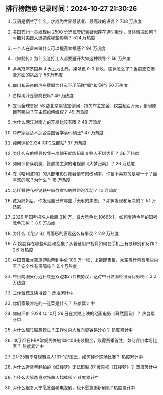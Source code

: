 
## 排行榜趋势 记录时间：2024-10-27 21:30:26
  
  1. 汉语是牺牲了什么，才成为世界最紧凑、最高效的语言？ 708 万热度
    
  2. 美国宾州一县发现约 2500 份选民登记表疑似存在选举欺诈，具体情况如何？可能对美国大选造成哪些影响？ 524 万热度
    
  3. 一个人在周末做什么可以提高幸福感？ 94 万热度
    
  4. 《如懿传》为什么说打工人都要避开大如这种领导？ 56 万热度
    
  5. 乒乓冠军赛国乒 4 大主力出局，梁靖崑 0-3 惨败，国乒怎么了？当前面临哪些方面的挑战？ 56 万热度
    
  6. 四川和云南的汽车牌照为什么不用简称“蜀”和“滇”? 50 万热度
    
  7. 白桦树汁是智商税吗? 49 万热度
    
  8. 宝马全球首家 5S 店北京星德宝倒闭，拖欠车主定金、权益超百万元，倒闭原因有哪些？车主该如何维权？ 49 万热度
    
  9. 为什么两汉对南方的开发比较有限？ 48 万热度
    
  10. 中产家庭适不适合美国留学读cs硕士? 47 万热度
    
  11. 如何评价2024 ICPC成都站? 37 万热度
    
  12. 为什么有的领导仅凭一次聊天就能知道某些人不堪大用？ 36 万热度
    
  13. 如何评价侯明昊、陈都灵主演的电视剧《大梦归离》？ 26 万热度
    
  14. 在《哈利波特》的八部电影对原著情节的改动中，你最不喜欢的是哪一个？最喜欢的呢？为什么？ 18 万热度
    
  15. 怎样看待花神诞祭中旅行者和纳西妲的互动？ 16 万热度
    
  16. 成为妈妈后，你发现自己有哪些「无用的焦虑」？如何发现和解决的？ 5.1 万热度
    
  17. 2025 年国考报名人数超 310 万，最大竞争比 10665:1 ，如何看待今年的国考竞争形势？ 3.5 万热度
    
  18. 为什么《花少 6》周雨彤的表现这么有争议？ 2.9 万热度
    
  19. AI 换脸存在哪些风险和乱象？从普通用户视角如何在手机上有效辨别和反诈？ 2.6 万热度
    
  20. 中国首批太空旅游船票到手价 100 万一张，上架即售罄，太空旅行包含哪些内容？安全性有保障吗？ 2.4 万热度
    
  21. 中日两国央行近日续签双边本币互换协议，这对中日两国经济有何影响？ 2.2 万热度
    
  22. 工作苦还是读博苦？ 热度累计中
    
  23. 你们家最常吃的一道菜是什么？ 热度累计中
    
  24. 如何评价 2024 年 10月 26 日在大陆上映的动画电影《蓦然回首》？ 热度累计中
    
  25. 为什么越忙越想摸鱼？工作负荷大反而更容易分心？ 热度累计中
    
  26. 10月27日NBA常规赛快船109:104击败掘金，取得赛季首胜，如何评价本场比赛？ 热度累计中
    
  27. 24-25赛季常规赛湖人131-127国王，如何评价这场比赛？ 热度累计中
    
  28. 为什么近些年翻拍的《红楼梦》无法超越 87 版央视《红楼梦》？ 热度累计中
    
  29. 为什么大家总喜欢托熟人找律师？ 热度累计中
    
  30. 为什么很多人宁愿重温老电视剧，也不愿意追新剧呢? 热度累计中
    